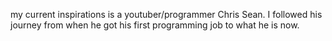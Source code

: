 my current inspirations is a youtuber/programmer Chris Sean. I followed his journey from when he got his first programming job to what he is now.
